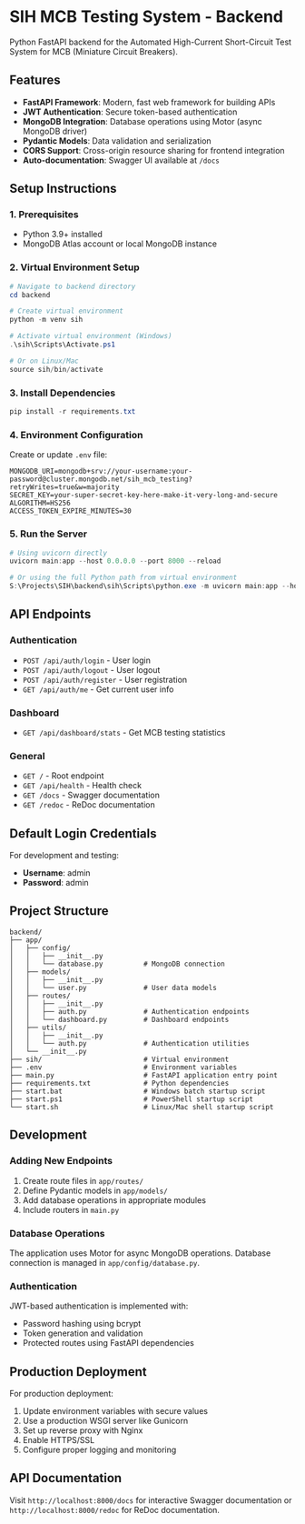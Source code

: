 # SIH MCB Testing System - Backend

Python FastAPI backend for the Automated High-Current Short-Circuit Test System for MCB (Miniature Circuit Breakers).

## Features

- **FastAPI Framework**: Modern, fast web framework for building APIs
- **JWT Authentication**: Secure token-based authentication
- **MongoDB Integration**: Database operations using Motor (async MongoDB driver)
- **Pydantic Models**: Data validation and serialization
- **CORS Support**: Cross-origin resource sharing for frontend integration
- **Auto-documentation**: Swagger UI available at `/docs`

## Setup Instructions

### 1. Prerequisites
- Python 3.9+ installed
- MongoDB Atlas account or local MongoDB instance

### 2. Virtual Environment Setup
```powershell
# Navigate to backend directory
cd backend

# Create virtual environment
python -m venv sih

# Activate virtual environment (Windows)
.\sih\Scripts\Activate.ps1

# Or on Linux/Mac
source sih/bin/activate
```

### 3. Install Dependencies
```powershell
pip install -r requirements.txt
```

### 4. Environment Configuration
Create or update `.env` file:
```env
MONGODB_URI=mongodb+srv://your-username:your-password@cluster.mongodb.net/sih_mcb_testing?retryWrites=true&w=majority
SECRET_KEY=your-super-secret-key-here-make-it-very-long-and-secure
ALGORITHM=HS256
ACCESS_TOKEN_EXPIRE_MINUTES=30
```

### 5. Run the Server
```powershell
# Using uvicorn directly
uvicorn main:app --host 0.0.0.0 --port 8000 --reload

# Or using the full Python path from virtual environment
S:\Projects\SIH\backend\sih\Scripts\python.exe -m uvicorn main:app --host 0.0.0.0 --port 8000 --reload
```

## API Endpoints

### Authentication
- `POST /api/auth/login` - User login
- `POST /api/auth/logout` - User logout
- `POST /api/auth/register` - User registration
- `GET /api/auth/me` - Get current user info

### Dashboard
- `GET /api/dashboard/stats` - Get MCB testing statistics

### General
- `GET /` - Root endpoint
- `GET /api/health` - Health check
- `GET /docs` - Swagger documentation
- `GET /redoc` - ReDoc documentation

## Default Login Credentials

For development and testing:
- **Username**: admin
- **Password**: admin

## Project Structure

```
backend/
├── app/
│   ├── config/
│   │   ├── __init__.py
│   │   └── database.py          # MongoDB connection
│   ├── models/
│   │   ├── __init__.py
│   │   └── user.py              # User data models
│   ├── routes/
│   │   ├── __init__.py
│   │   ├── auth.py              # Authentication endpoints
│   │   └── dashboard.py         # Dashboard endpoints
│   ├── utils/
│   │   ├── __init__.py
│   │   └── auth.py              # Authentication utilities
│   └── __init__.py
├── sih/                         # Virtual environment
├── .env                         # Environment variables
├── main.py                      # FastAPI application entry point
├── requirements.txt             # Python dependencies
├── start.bat                    # Windows batch startup script
├── start.ps1                    # PowerShell startup script
└── start.sh                     # Linux/Mac shell startup script
```

## Development

### Adding New Endpoints
1. Create route files in `app/routes/`
2. Define Pydantic models in `app/models/`
3. Add database operations in appropriate modules
4. Include routers in `main.py`

### Database Operations
The application uses Motor for async MongoDB operations. Database connection is managed in `app/config/database.py`.

### Authentication
JWT-based authentication is implemented with:
- Password hashing using bcrypt
- Token generation and validation
- Protected routes using FastAPI dependencies

## Production Deployment

For production deployment:
1. Update environment variables with secure values
2. Use a production WSGI server like Gunicorn
3. Set up reverse proxy with Nginx
4. Enable HTTPS/SSL
5. Configure proper logging and monitoring

## API Documentation

Visit `http://localhost:8000/docs` for interactive Swagger documentation or `http://localhost:8000/redoc` for ReDoc documentation.
